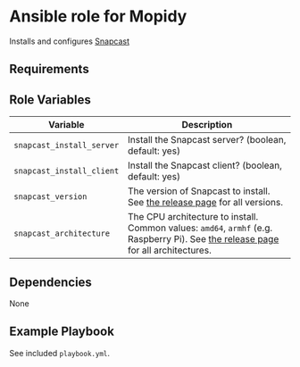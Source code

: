 # Ansible role for Mopidy

Installs and configures [Snapcast](https://github.com/badaix/snapcast)

## Requirements

<!-- Any pre-requisites that may not be covered by Ansible itself or the role should be mentioned here. For instance, if the role uses the EC2 module, it may be a good idea to mention in this section that the boto package is required. -->


## Role Variables

<!-- A description of the settable variables for this role should go here, including any variables that are in defaults/main.yml, vars/main.yml, and any variables that can/should be set via parameters to the role. Any variables that are read from other roles and/or the global scope (ie. hostvars, group vars, etc.) should be mentioned here as well. -->

Variable | Description
--- | ---
`snapcast_install_server` | Install the Snapcast server? (boolean, default: yes)
`snapcast_install_client` | Install the Snapcast client? (boolean, default: yes)
`snapcast_version` | The version of Snapcast to install. See [the release page](https://github.com/badaix/snapcast/releases/latest) for all versions.
`snapcast_architecture` | The CPU architecture to install. Common values: `amd64`, `armhf` (e.g. Raspberry Pi). See [the release page](https://github.com/badaix/snapcast/releases/latest) for all architectures.


## Dependencies

None


## Example Playbook

See included `playbook.yml`.
